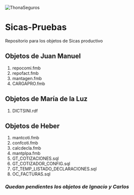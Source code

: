 ![ThonaSeguros](http://thonaseguros.mx/images/Thona_Seguros.png)

# Sicas-Pruebas
Repositorio para los objetos de Sicas productivo

## Objetos de Juan Manuel
1. repocomi.fmb
2. repofact.fmb
3. mantagen.fmb
4. CARGAPRO.fmb

## Objetos de María de la Luz
1. DICTSINI.rdf

## Objetos de Heber
1. mantcoti.fmb
2. confcoti.fmb
3. calcdecla.fmb
4. mantplpa.fmb
5. GT_COTIZACIONES.sql
6. GT_COTIZADOR_CONFIG.sql
7. GT_TEMP_LISTADO_DECLARACIONES.sql
8. OC_FACTURAS.sql

### _Quedan pendientes los objetos de Ignacio y Carlos_
